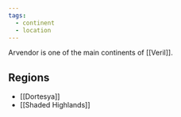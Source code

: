 ```yaml
---
tags:
  - continent
  - location
---
```

Arvendor is one of the main continents of [[Veril]].

## Regions
- [[Dortesya]]
- [[Shaded Highlands]]